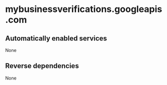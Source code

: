 # mybusinessverifications.googleapis.com

## Automatically enabled services

None

## Reverse dependencies

None
